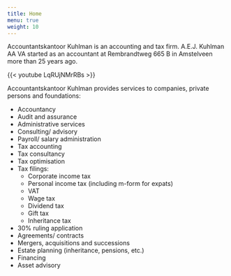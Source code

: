 ```yaml
---
title: Home
menu: true
weight: 10
---
```

Accountantskantoor Kuhlman is an accounting and tax firm. A.E.J. Kuhlman AA VA started as an accountant at Rembrandtweg 665 B in Amstelveen more than 25 years ago.

{{< youtube LqRUjNMrRBs >}}

Accountantskantoor Kuhlman provides services to companies, private persons and foundations:

- Accountancy
- Audit and assurance
- Administrative services
- Consulting/ advisory
- Payroll/ salary administration
- Tax accounting
- Tax consultancy
- Tax optimisation
- Tax filings:
	+ Corporate income tax
	+ Personal income tax (including m-form for expats)
	+ VAT
	+ Wage tax
	+ Dividend tax
	+ Gift tax
	+ Inheritance tax
- 30% ruling application
- Agreements/ contracts
- Mergers, acquisitions and successions
- Estate planning (inheritance, pensions, etc.)
- Financing
- Asset advisory
